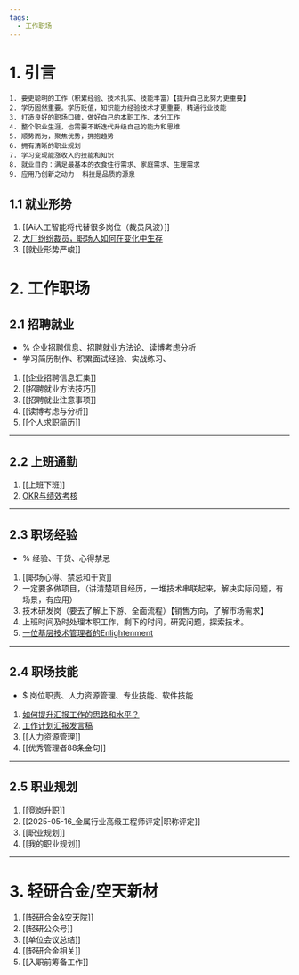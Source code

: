 ```yaml
---
tags:
  - 工作职场
---
```

# 1. 引言 
```ad-cite
1. 要更聪明的工作（积累经验、技术扎实、技能丰富）【提升自己比努力更重要】
2. 学历固然重要。学历贬值，知识能力经验技术才更重要，精通行业技能
3. 打造良好的职场口碑，做好自己的本职工作、本分工作
4. 整个职业生涯，也需要不断迭代升级自己的能力和思维
5. 顺势而为，聚焦优势，拥抱趋势
6. 拥有清晰的职业规划 
7. 学习变现能涨收入的技能和知识
8. 就业目的：满足最基本的衣食住行需求、家庭需求、生理需求
9. 应用乃创新之动力  科技是品质的源泉
```
## 1.1 就业形势 
1.  [[Ai人工智能将代替很多岗位（裁员风波）]]
2. [大厂纷纷裁员，职场人如何在变化中生存](https://mp.weixin.qq.com/s/dpte9ToWjkpiNwWuVhvq4Q)
3. [[就业形势严峻]]
# 2. 工作职场 
## 2.1 招聘就业 
- % 企业招聘信息、招聘就业方法论、读博考虑分析 
- 学习简历制作、积累面试经验、实战练习、
1. [[企业招聘信息汇集]]
2. [[招聘就业方法技巧]]
3. [[招聘就业注意事项]]
4. [[读博考虑与分析]]
5. [[个人求职简历]]
----
## 2.2 上班通勤 
1. [[上班下班]]
2. [OKR与绩效考核](https://mp.weixin.qq.com/s/pV1mtTmODsrBER4IIl7p6g)
---
## 2.3 职场经验 
- % 经验、干货、心得禁忌
1. [[职场心得、禁忌和干货]]
2. 一定要多做项目，（讲清楚项目经历，一堆技术串联起来，解决实际问题，有场景，有应用）
3. 技术研发岗（要去了解上下游、全面流程）【销售方向，了解市场需求】
4. 上班时间及时处理本职工作，剩下的时间，研究问题，探索技术。
5. [一位基层技术管理者的Enlightenment](https://mp.weixin.qq.com/s/nbNneZdplp2w6KKBC6kkyw)
---
## 2.4 职场技能 
- $ 岗位职责、人力资源管理、专业技能、软件技能 
1. [如何提升汇报工作的思路和水平？](https://mp.weixin.qq.com/s/MlNM20H9rzbzLi9PWS-l6A) 
2.  [工作计划汇报发言稿](https://mp.weixin.qq.com/s/ecVhrGqngPv73Yh1OMyaCg)
3. [[人力资源管理]]
4. [[优秀管理者88条金句]]
---
## 2.5 职业规划 
1. [[竞岗升职]]  
2. [[2025-05-16_金属行业高级工程师评定|职称评定]]
3. [[职业规划]]
4. [[我的职业规划]]
---
# 3. 轻研合金/空天新材 
1. [[轻研合金&空天院]]
2. [[轻研公众号]]
3. [[单位会议总结]]
4. [[轻研合金相关]]
5. [[入职前筹备工作]]
